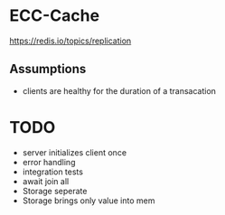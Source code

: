 # ECC-Cache
https://redis.io/topics/replication


## Assumptions
- clients are healthy for the duration of a transacation
# TODO
- server initializes client once
- error handling
- integration tests
- await join all
- Storage seperate
- Storage brings only value into mem